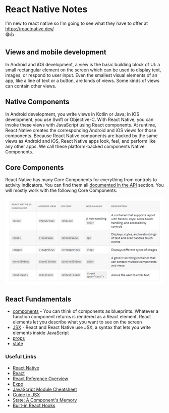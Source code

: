 # React Native Notes

I'm new to react native so I'm going to see what they have to offer at <https://reactnative.dev/>  
😁👍

## Views and mobile development

In Android and iOS development, a view is the basic building block of UI: a small rectangular element on the screen which can be used to display text, images, or respond to user input. Even the smallest visual elements of an app, like a line of text or a button, are kinds of views. Some kinds of views can contain other views.

## Native Components

In Android development, you write views in Kotlin or Java; in iOS development, you use Swift or Objective-C. With React Native, you can invoke these views with JavaScript using React components. At runtime, React Native creates the corresponding Android and iOS views for those components. Because React Native components are backed by the same views as Android and iOS, React Native apps look, feel, and perform like any other apps. We call these platform-backed components Native Components.

## Core Components

React Native has many Core Components for everything from controls to activity indicators. You can find them all [documented in the API](https://reactnative.dev/docs/components-and-apis) section. You will mostly work with the following Core Components:

![React Native Core Components](./assets/react-native-core-components.png)

## React Fundamentals

- [components](https://github.com/ajbarea/ReactNative/blob/main/The%20Basics/03-ReactFundamentals.tsx) - You can think of components as blueprints. Whatever a function component returns is rendered as a React element. React elements let you describe what you want to see on the screen
- [JSX](https://github.com/ajbarea/ReactNative/blob/main/The%20Basics/03-ReactFundamentals.tsx#L12) - React and React Native use JSX, a syntax that lets you write elements inside JavaScript
- [props](https://github.com/ajbarea/ReactNative/blob/main/The%20Basics/03-ReactFundamentals.tsx#L99)
- [state](https://github.com/ajbarea/ReactNative/blob/main/The%20Basics/03-ReactFundamentals.tsx#L153)

### Useful Links

- [React Native](https://reactnative.dev/docs/getting-started)
- [React](https://react.dev/learn)
- [React Reference Overview](https://react.dev/reference/react)
- [Expo](https://expo.dev/)
- [JavaScript Module Cheatsheet](https://medium.com/dailyjs/javascript-module-cheatsheet-7bd474f1d829)
- [Guide to JSX](https://react.dev/learn/writing-markup-with-jsx)
- [State: A Component's Memory](https://react.dev/learn/state-a-components-memory)
- [Built-in React Hooks](https://react.dev/reference/react/hooks)
